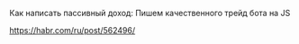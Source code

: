 Как написать пассивный доход: Пишем качественного трейд бота на JS

https://habr.com/ru/post/562496/
